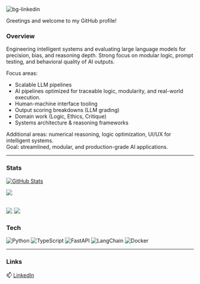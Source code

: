 ![bg-linkedin](https://github.com/user-attachments/assets/71e1a225-1b58-430d-b3db-a61fbc056217)

Greetings and welcome to my GitHub profile!

### Overview

Engineering intelligent systems and evaluating large language models for precision, bias, and reasoning depth. Strong focus on modular logic, prompt testing, and behavioral quality of AI outputs.

Focus areas:  
- Scalable LLM pipelines  
- AI pipelines optimized for traceable logic, modularity, and real-world execution. 
- Human-machine interface tooling
- Output scoring breakdowns (LLM grading)
- Domain work (Logic, Ethics, Critique)
- Systems architecture & reasoning frameworks

Additional areas: numerical reasoning, logic optimization, UI/UX for intelligent systems.  
Goal: streamlined, modular, and production-grade AI applications.

---


### Stats
[![GitHub Stats](https://github-readme-stats.vercel.app/api?username=iamMashel&show_icons=true&theme=tokyonight&hide_rank=true)](https://github.com/iamMashel)  

![](http://github-profile-summary-cards.vercel.app/api/cards/profile-details?username=iamMashel&theme=dracula) 

![](http://github-profile-summary-cards.vercel.app/api/cards/repos-per-language?username=iamMashel&theme=dracula) 
![](http://github-profile-summary-cards.vercel.app/api/cards/most-commit-language?username=iamMashel&theme=dracula)
---

### Tech

![Python](https://img.shields.io/badge/Python-3.10-blue?logo=python&style=flat)
![TypeScript](https://img.shields.io/badge/TypeScript-4.x-blue?logo=typescript&style=flat)
![FastAPI](https://img.shields.io/badge/FastAPI-async-green?logo=fastapi&style=flat)
![LangChain](https://img.shields.io/badge/LangChain-LLM-orange?style=flat)
![Docker](https://img.shields.io/badge/Docker-containers-blue?logo=docker&style=flat)

---

### Links

📫 [LinkedIn](https://linkedin.com/in/mashelodera)
